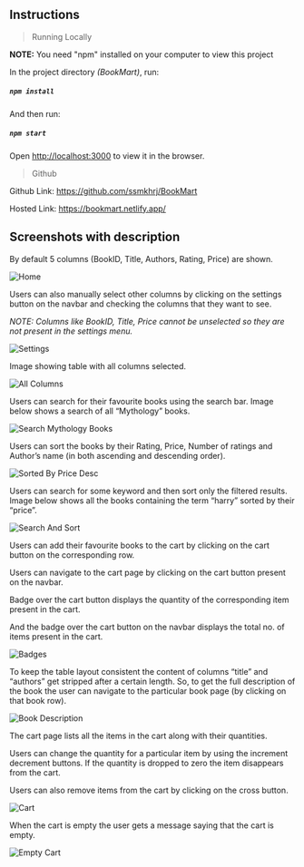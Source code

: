## Instructions

> Running Locally

**NOTE:** You need "npm" installed on your computer to view this project

In the project directory _(BookMart)_, run:

##### `npm install`

And then run:

##### `npm start`

Open [http://localhost:3000](http://localhost:3000) to view it in the browser.

> Github

Github Link: https://github.com/ssmkhrj/BookMart

Hosted Link: https://bookmart.netlify.app/

## Screenshots with description

By default 5 columns (BookID, Title, Authors, Rating, Price) are shown.

![Home](./src/readme-images/Home.png)

Users can also manually select other columns by clicking on the settings button on the navbar and checking the columns that they want to see.

_NOTE: Columns like BookID, Title, Price cannot be unselected so they are not present in the settings menu._

![Settings](./src/readme-images/Settings.png)

Image showing table with all columns selected.

![All Columns](./src/readme-images/All_Columns.png)

Users can search for their favourite books using the search bar.
Image below shows a search of all “Mythology” books.

![Search Mythology Books](./src/readme-images/Search_Mythology_Books.png)

Users can sort the books by their Rating, Price, Number of ratings and Author’s name (in both ascending and descending order).

![Sorted By Price Desc](./src/readme-images/Sorted_By_Price_Desc.png)

Users can search for some keyword and then sort only the filtered results.
Image below shows all the books containing the term “harry” sorted by their “price”.

![Search And Sort](./src/readme-images/Search_And_Sort.png)

Users can add their favourite books to the cart by clicking on the cart button on the corresponding row.

Users can navigate to the cart page by clicking on the cart button present on the navbar.

Badge over the cart button displays the quantity of the corresponding item present in the cart.

And the badge over the cart button on the navbar displays the total no. of items present in the cart.

![Badges](./src/readme-images/Badges.png)

To keep the table layout consistent the content of columns “title” and “authors” get stripped after a certain length. So, to get the full description of the book the user can navigate to the particular book page (by clicking on that book row).

![Book Description](./src/readme-images/Book_Description.png)

The cart page lists all the items in the cart along with their quantities.

Users can change the quantity for a particular item by using the increment decrement buttons. If the quantity is dropped to zero the item disappears from the cart.

Users can also remove items from the cart by clicking on the cross button.

![Cart](./src/readme-images/Cart.png)

When the cart is empty the user gets a message saying that the cart is empty.

![Empty Cart](./src/readme-images/Empty_Cart.png)
